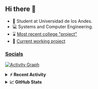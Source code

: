 ## Hi there 👋

<!--
**Daniel-VergaraM/Daniel-VergaraM** is a ✨ _special_ ✨ repository because its `README.md` (this file) appears on your GitHub profile.-->

- 🌱 Student at Universidad de los Andes.
- 💻 Systems and Computer Engineering.
- ⌛ [Most recent college "project"](https://daniel-vergaram.github.io/TallerAngular/)
- 🔨 [Current working project](https://github.com/Daniel-VergaraM/WebRTC-Video-Broadcast)


<h3><a href="https://dvergaram.is-a.dev/links" target="_blank">Socials</a></h3>
  


[![Activity Graph](https://github-readme-activity-graph.vercel.app/graph?username=daniel-vergaram&theme=github-dark-dimmed&custom_title=Daniel%27s%20Activity%20Graph&hide_border=true)](https://github.com/ashutosh00710/github-readme-activity-graph)

<!--START_SECTION:activity-->

<!--END_SECTION:activity-->

<details> <summary> <b>⚡ Recent Activity</b> </summary>
  
<!--START_SECTION:waka-->
![Code Time](http://img.shields.io/badge/Code%20Time-377%20hrs%2026%20mins-blue)

![Lines of code](https://img.shields.io/badge/From%20Hello%20World%20I%27ve%20Written-411.1%20thousand%20lines%20of%20code-blue)

**🐱 My GitHub Data** 

> 📦 ? Used in GitHub's Storage 
 > 
> 💼 Opted to Hire
 > 
> 📜 11 Public Repositories 
 > 
> 🔑 0 Private Repositories 
 > 
**I'm an Early 🐤** 

```text
🌞 Morning                88 commits          ████░░░░░░░░░░░░░░░░░░░░░   16.96 % 
🌆 Daytime                188 commits         █████████░░░░░░░░░░░░░░░░   36.22 % 
🌃 Evening                170 commits         ████████░░░░░░░░░░░░░░░░░   32.76 % 
🌙 Night                  73 commits          ████░░░░░░░░░░░░░░░░░░░░░   14.07 % 
```


📊 **This Week I Spent My Time On** 

```text
🕑︎ Time Zone: America/Bogota

💬 Programming Languages: 
TypeScript               15 hrs 9 mins       ████████████░░░░░░░░░░░░░   48.36 % 
HTML                     3 hrs 2 mins        ██░░░░░░░░░░░░░░░░░░░░░░░   09.69 % 
Bash                     2 hrs 54 mins       ██░░░░░░░░░░░░░░░░░░░░░░░   09.26 % 
JavaScript               1 hr 54 mins        ██░░░░░░░░░░░░░░░░░░░░░░░   06.10 % 
JSON                     1 hr 22 mins        █░░░░░░░░░░░░░░░░░░░░░░░░   04.36 % 

🐱‍💻 Projects: 
daniel-vergaram.github.io10 hrs 31 mins      ████████░░░░░░░░░░░░░░░░░   33.57 % 
notes-app                5 hrs 38 mins       ████░░░░░░░░░░░░░░░░░░░░░   18.00 % 
ISIS2603_202510_S3_E3_Ase5 hrs 7 mins        ████░░░░░░░░░░░░░░░░░░░░░   16.33 % 
AdminDashboardApp        2 hrs 14 mins       ██░░░░░░░░░░░░░░░░░░░░░░░   07.14 % 
brain_blueprint_proxy    2 hrs 4 mins        ██░░░░░░░░░░░░░░░░░░░░░░░   06.64 % 
```


 Last Updated on 11/05/2025 00:55:28 UTC
<!--END_SECTION:waka-->

</details>

<details> <summary> <b>📈 GitHub Stats</b> </summary>
<!--START_SECTION:simplewaka-->

```txt
From: 10 June 2024 - To: 12 May 2025

Total Time: 393 hrs 20 mins

Java                139 hrs 29 mins 🟩🟩🟩🟩🟩🟩🟩🟩🟩⬜⬜⬜⬜⬜⬜⬜⬜⬜⬜⬜⬜⬜⬜⬜⬜   35.46 %
TypeScript          87 hrs 21 mins  🟩🟩🟩🟩🟩🟨⬜⬜⬜⬜⬜⬜⬜⬜⬜⬜⬜⬜⬜⬜⬜⬜⬜⬜⬜   22.21 %
JavaScript          64 hrs 44 mins  🟩🟩🟩🟩⬜⬜⬜⬜⬜⬜⬜⬜⬜⬜⬜⬜⬜⬜⬜⬜⬜⬜⬜⬜⬜   16.46 %
Bash                17 hrs 56 mins  🟩⬜⬜⬜⬜⬜⬜⬜⬜⬜⬜⬜⬜⬜⬜⬜⬜⬜⬜⬜⬜⬜⬜⬜⬜   04.56 %
HTML                16 hrs 39 mins  🟩⬜⬜⬜⬜⬜⬜⬜⬜⬜⬜⬜⬜⬜⬜⬜⬜⬜⬜⬜⬜⬜⬜⬜⬜   04.23 %
```

<!--END_SECTION:simplewaka-->
</details>
